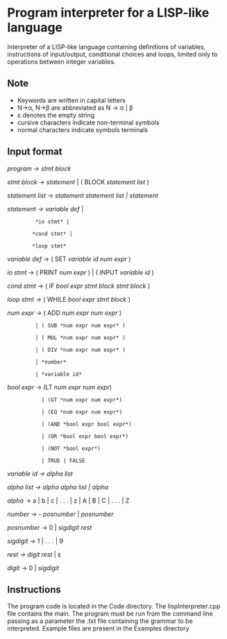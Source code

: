 # Program interpreter for a LISP-like language

Interpreter of a LISP-like language containing definitions of variables, instructions of input/output, conditional choices and loops, limited only to operations between integer variables.

## Note

- Keywords are written in capital letters
- N→α, N→β are abbreviated as N → α | β
- ε denotes the empty string
- cursive characters indicate non-terminal symbols
- normal characters indicate symbols terminals

## Input format

*program → stmt block*

*stmt block → statement* | ( BLOCK *statement list* )

*statement list* → *statement statement list | statement*

*statement → variable def* |

             *io stmt* |

            *cond stmt* |

            *loop stmt*

*variable def* → ( SET *variable id num expr* )

*io stmt* → ( PRINT *num expr* ) | ( INPUT *variable id* )

*cond stmt* → ( IF *bool expr stmt block stmt block* )

*loop stmt* → ( WHILE *bool expr stmt block* )

*num expr* → ( ADD *num expr num expr* )

             | ( SUB *num expr num expr* )

             | ( MUL *num expr num expr* )

             | ( DIV *num expr num expr* )

             | *number*

             | *variable id*

*bool expr* -> (LT *num expr num expr*)

               | (GT *num expr num expr*)

               | (EQ *num expr num expr*)

               | (AND *bool expr bool expr*)

               | (OR *bool expr bool expr*)

               | (NOT *bool expr*)

               | TRUE | FALSE

*variable id → alpha list*

*alpha list → alpha alpha list | alpha*

*alpha* → a | b | c | . . . | z | A | B | C | . . . | Z

*number → - posnumber* | *posnumber*

*posnumber* → 0 | *sigdigit rest*

*sigdigit* → 1 | . . . | 9

*rest → digit rest* | ε

*digit* → 0 | *sigdigit*

## Instructions

The program code is located in the Code directory. The lispInterpreter.cpp file contains the main. The program must be run from the command line passing as a parameter the .txt file containing the grammar to be interpreted. Example files are present in the Examples directory